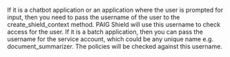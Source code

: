 If it is a chatbot application or an application where the user is prompted for input, then you need to pass the
username of the user to the create_shield_context method. PAIG Shield will use this username to check access for
the user. If it is a batch application, then you can pass the username for the service account, which could be any 
unique name e.g. document_summarizer. The policies will be checked against this username.

